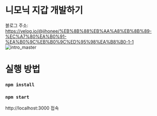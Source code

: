 # 니모닉 지갑 개발하기
블로그 주소: https://velog.io/@jihonee/%EB%8B%88%EB%AA%A8%EB%8B%89-%EC%A7%80%EA%B0%91-%EA%B0%9C%EB%B0%9C%ED%95%98%EA%B8%B0-1-1
![intro_master](https://user-images.githubusercontent.com/89739267/145743011-16458870-dba4-4b76-9e4b-cf98e4911a3e.gif)


# 실행 방법
### `npm install`
### `npm start`

http://localhost:3000 접속

